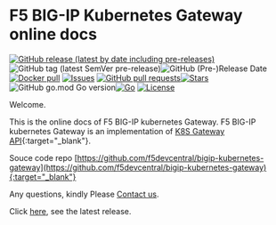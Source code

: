 # F5 BIG-IP Kubernetes Gateway online docs

[![GitHub release (latest by date including pre-releases)](https://img.shields.io/github/v/release/f5devcentral/bigip-kubernetes-gateway?include_prereleases&style=flat-square)](./Release-notes/)![GitHub tag (latest SemVer pre-release)](https://img.shields.io/github/v/tag/f5devcentral/bigip-kubernetes-gateway?include_prereleases&style=flat-square)![GitHub (Pre-)Release Date](https://img.shields.io/github/release-date-pre/f5devcentral/bigip-kubernetes-gateway?style=flat-square) [![Docker pull](https://img.shields.io/docker/pulls/f5devcentral/bigip-kubernetes-gateway?style=flat-square)](https://hub.docker.com/r/f5devcentral/bigip-kubernetes-gateway) [![Issues](https://img.shields.io/github/issues/f5devcentral/bigip-kubernetes-gateway?style=flat-square)](https://github.com/f5devcentral/bigip-kubernetes-gateway/issues) [![GitHub pull requests](https://img.shields.io/github/issues-pr/f5devcentral/bigip-kubernetes-gateway?style=flat-square)](https://github.com/f5devcentral/bigip-kubernetes-gateway/pulls)[![Stars](https://img.shields.io/github/stars/f5devcentral/bigip-kubernetes-gateway?style=flat-square)]() ![GitHub go.mod Go version](https://img.shields.io/github/go-mod/go-version/f5devcentral/bigip-kubernetes-gateway?style=flat-square)[![Go](https://goreportcard.com/badge/github.com/f5devcentral/bigip-kubernetes-gateway?style=flat-square)](https://goreportcard.com/report/github.com/f5devcentral/bigip-kubernetes-gateway) [![License](https://img.shields.io/github/license/f5devcentral/bigip-kubernetes-gateway?style=flat-square)](https://github.com/f5devcentral/bigip-kubernetes-gateway/blob/master/LICENSE)



Welcome.

This is the online docs of F5 BIG-IP kubernetes Gateway.
F5 BIG-IP kubernetes Gateway is an implementation of [K8S Gateway API](https://gateway-api.sigs.k8s.io/){:target="_blank"}.

Souce code repo [https://github.com/f5devcentral/bigip-kubernetes-gateway](https://github.com/f5devcentral/bigip-kubernetes-gateway){:target="_blank"}

Any questions, kindly Please [Contact us](./Support-and-contact/).

Click [here](/Release-notes/), see the latest release.